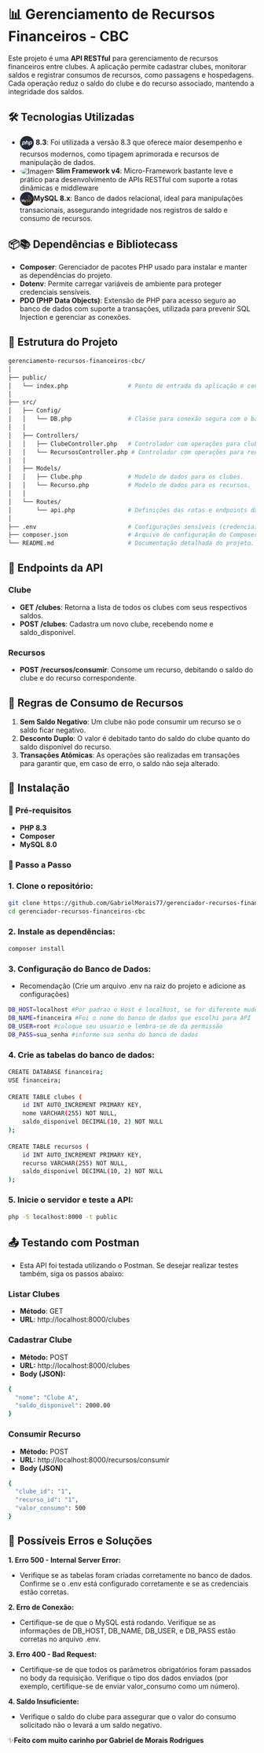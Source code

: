 # 📊 Gerenciamento de Recursos Financeiros - CBC

Este projeto é uma **API RESTful** para gerenciamento de recursos financeiros entre clubes. A aplicação permite cadastrar clubes, monitorar saldos e registrar consumos de recursos, como passagens e hospedagens. Cada operação reduz o saldo do clube e do recurso associado, mantendo a integridade dos saldos.

## 🛠️ Tecnologias Utilizadas

- <img src="https://raw.githubusercontent.com/tandpfun/skill-icons/65dea6c4eaca7da319e552c09f4cf5a9a8dab2c8/icons/PHP-Dark.svg" alt="PHP" style="vertical-align: middle; width: 28px; height: 28px; border-radius: 50%;"> **8.3**: Foi utilizada a versão 8.3 que oferece maior desempenho e recursos modernos, como tipagem aprimorada e recursos de manipulação de dados.
- <img src="https://avatars.githubusercontent.com/u/11195762?s=200&v=4" alt="Imagem" style="vertical-align: middle; width: 28px; height: 28px; border-radius: 50%;"> **Slim Framework v4**:  Micro-Framework bastante leve e prático para desenvolvimento de APIs RESTful com suporte a rotas dinâmicas e middleware
- <img src="https://raw.githubusercontent.com/tandpfun/skill-icons/65dea6c4eaca7da319e552c09f4cf5a9a8dab2c8/icons/MySQL-Dark.svg" alt="MySQL" style="vertical-align: middle; width: 28px; height: 28px; border-radius: 50%;">**MySQL 8.x**:  Banco de dados relacional, ideal para manipulações transacionais, assegurando integridade nos registros de saldo e consumo de recursos.

## 📦📚 Dependências e Bibliotecass
- **Composer**: Gerenciador de pacotes PHP usado para instalar e manter as dependências do projeto.
- **Dotenv**: Permite carregar variáveis de ambiente para proteger credenciais sensíveis.
- **PDO (PHP Data Objects)**: Extensão de PHP para acesso seguro ao banco de dados com suporte a transações, utilizada para prevenir SQL Injection e gerenciar as conexões.


## 📂 Estrutura do Projeto

```bash
gerenciamento-recursos-financeiros-cbc/
│
├── public/
│   └── index.php                 # Ponto de entrada da aplicação e configuração de rotas.
│
├── src/
│   ├── Config/
│   │   └── DB.php                # Classe para conexão segura com o banco de dados.
│   │
│   ├── Controllers/
│   │   ├── ClubeController.php   # Controlador com operações para clubes.
│   │   └── RecursosController.php # Controlador com operações para recursos.
│   │
│   ├── Models/
│   │   ├── Clube.php             # Modelo de dados para os clubes.
│   │   └── Recurso.php           # Modelo de dados para os recursos.
│   │
│   └── Routes/
│       └── api.php               # Definições das rotas e endpoints da API.
│
├── .env                          # Configurações sensíveis (credenciais de banco).
├── composer.json                 # Arquivo de configuração do Composer.
└── README.md                     # Documentação detalhada do projeto.


```

## 🔗 Endpoints da API

### Clube
- **GET /clubes**: Retorna a lista de todos os clubes com seus respectivos saldos.
- **POST /clubes**: Cadastra um novo clube, recebendo nome e saldo_disponivel.
### Recursos
- **POST /recursos/consumir**: Consome um recurso, debitando o saldo do clube e do recurso correspondente.

## 📜 Regras de Consumo de Recursos
1. **Sem Saldo Negativo**: Um clube não pode consumir um recurso se o saldo ficar negativo.
2. **Desconto Duplo**: O valor é debitado tanto do saldo do clube quanto do saldo disponível do recurso.
3. **Transações Atômicas**: As operações são realizadas em transações para garantir que, em caso de erro, o saldo não seja alterado.

## 🚀 Instalação
### 📌 Pré-requisitos
- **PHP 8.3**
- **Composer**
- **MySQL 8.0**
### 📝 Passo a Passo

### 1. Clone o repositório:
```bash
git clone https://github.com/GabrielMorais77/gerenciador-recursos-financeiros-cbc.git
cd gerenciador-recursos-financeiros-cbc
```
### 2. Instale as dependências:
```bash
composer install
```
### 3. Configuração do Banco de Dados:

- Recomendação (Crie um arquivo .env na raiz do projeto e adicione as configurações)
```bash
DB_HOST=localhost #Por padrao o Host é localhost, se for diferente mude aqui tambem
DB_NAME=financeira #Foi o nome do banco de dados que escolhi para API
DB_USER=root #coloque seu usuario e lembra-se de da permissão
DB_PASS=sua_senha #informe sua senha do banco de dados
```
### 4. Crie as tabelas do banco de dados:
```bash
CREATE DATABASE financeira;
USE financeira;

CREATE TABLE clubes (
    id INT AUTO_INCREMENT PRIMARY KEY,
    nome VARCHAR(255) NOT NULL,
    saldo_disponivel DECIMAL(10, 2) NOT NULL
);

CREATE TABLE recursos (
    id INT AUTO_INCREMENT PRIMARY KEY,
    recurso VARCHAR(255) NOT NULL,
    saldo_disponivel DECIMAL(10, 2) NOT NULL
);
```
### 5. Inicie o servidor e teste a API:
```bash
php -S localhost:8000 -t public
```

## 📤 Testando com Postman
- Esta API foi testada utilizando o Postman. Se desejar realizar testes também, siga os passos abaixo:

### Listar Clubes
- **Método**: GET
- **URL**: http://localhost:8000/clubes

### Cadastrar Clube
- **Método:** POST
- **URL:** http://localhost:8000/clubes
- **Body (JSON):**
```bash
{
  "nome": "Clube A",
  "saldo_disponivel": 2000.00
}
```
### Consumir Recurso
- **Método:** POST
- **URL:** http://localhost:8000/recursos/consumir
- **Body (JSON)**
```bash
{
  "clube_id": "1",
  "recurso_id": "1",
  "valor_consumo": 500
}
```
## 🛑 Possíveis Erros e Soluções
**1. Erro 500 - Internal Server Error:**
- Verifique se as tabelas foram criadas corretamente no banco de dados.
Confirme se o .env está configurado corretamente e se as credenciais estão corretas.

**2. Erro de Conexão:**
- Certifique-se de que o MySQL está rodando.
Verifique se as informações de DB_HOST, DB_NAME, DB_USER, e DB_PASS estão corretas no arquivo .env.

**3. Erro 400 - Bad Request:**
- Certifique-se de que todos os parâmetros obrigatórios foram passados no body da requisição.
Verifique o tipo dos dados enviados (por exemplo, certifique-se de enviar valor_consumo como um número).

**4. Saldo Insuficiente:**
- Verifique o saldo do clube para assegurar que o valor do consumo solicitado não o levará a um saldo negativo.



 ✨**Feito com muito carinho por Gabriel de Morais Rodrigues**